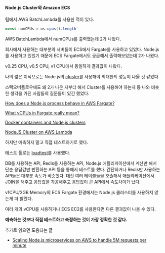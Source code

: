 #### Node.js Cluster와 Amazon ECS

팀에서 AWS BatchLambda를 사용한 적이 있다. 

```ts
const numCPUs = os.cpus().length`
```

AWS BatchLambda에서 numCPUs를 출력했는데 2가 나왔다.

회사에서 사용하는 대부분의 서버들이 ECS에서 Fargate를 사용하고 있었다. Node.js를 사용하고 있었기 때문에 ECS Fargate에서도 궁금해서 출력해보았는데 2가 나왔다.

v0.25 CPU, v0.5 CPU, v1 CPU에서 동일하게 결과값이 나왔다.

나의 짧은 지식으로는 Node.js의 [cluster](https://nodejs.org/api/cluster.html#cluster)를 사용해야 최대한의 성능이 나올 것 같았다.

스택오버플로우에도 왜 2가 나온 지부터 해서 Cluster를 사용해야 하는지 등 나와 비슷한 생각을 가진 사람들의 질문들이 있긴 했었다.

[How does a Node.js process behave in AWS Fargate?](https://stackoverflow.com/questions/63107690/how-does-a-node-js-process-behave-in-aws-fargate)

[What vCPUs in Fargate really mean?](https://stackoverflow.com/questions/52090968/what-vcpus-in-fargate-really-mean)

[Docker containers and Node.js clusters](https://stackoverflow.com/questions/28547993/docker-containers-and-node-js-clusters)

[NodeJS Cluster on AWS Lambda](https://stackoverflow.com/questions/43213250/nodejs-cluster-on-aws-lambda)

하지만 예측하지 말고 직접 테스트하기로 했다.

테스트 툴로는 [loadtest](https://github.com/alexfernandez/loadtest)를 사용했다.

DB를 사용하는 API, Redis를 사용하는 API, Node.js 애플리케이션에서 계산만 해서 단순 응답값만 반환하는 API 등을 통해서 테스트를 했다. 간단하거나 Redis만 사용하는 API들은 대부분 속도가 비슷했다. 대신 여러 테이블들을 호출해서 애플리케이션에서 JOIN을 해주고 응답값을 가공해주고 응답값이 큰 API에서 속도차이가 났다.

v1CPU/2GB Memory의 ECS Fargate 환경에서는 Node.js 클러스터를 사용하지 않는게 더 빨랐다.

여러 개의 vCPU를 사용하거나 ECS EC2를 사용한다면 다른 결과값이 나올 수 있다.

**예측하는 것보다 직접 테스트하고 측정하는 것이 가장 정확한 것 같다.**

추가로 읽으면 도움되는 글
- [Scaling Node.js microservices on AWS to handle 5M requests per minute](https://sirinsoftware.com/blog/technology/scaling-node-js-microservices-on-aws-to-handle-5m-requests-per-minute/)